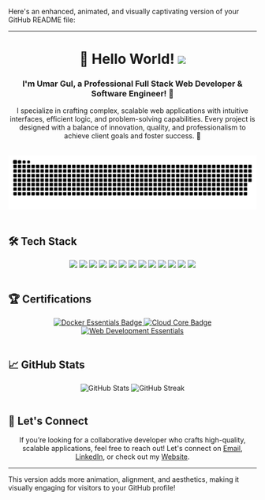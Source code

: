 Here's an enhanced, animated, and visually captivating version of your GitHub README file:

---

<h1 align="center">
  👋 Hello World! <img src="https://github.com/TheDudeThatCode/TheDudeThatCode/blob/master/Assets/Earth.gif" width="30px">
</h1>

<h3 align="center">
  I'm Umar Gul, a Professional Full Stack Web Developer & Software Engineer! 🎨
</h3>

<p align="center">
  I specialize in crafting complex, scalable web applications with intuitive interfaces, efficient logic, and problem-solving capabilities. Every project is designed with a balance of innovation, quality, and professionalism to achieve client goals and foster success. 🚀
</p>

<br>

<div align="center">
  <img src="https://raw.githubusercontent.com/Saqib-DevSecOps/Saqib-DevSecOps/output/github-contribution-grid-snake-dark.svg" alt="Snake animation" />
</div>

<br>

## 🛠 Tech Stack

<div align="center">
  <img src="https://img.shields.io/static/v1?message=HTML&logo=html5&label=&color=E34F26&logoColor=white&labelColor=&style=for-the-badge">
  <img src="https://img.shields.io/static/v1?message=CSS&logo=css3&label=&color=1572B6&logoColor=white&labelColor=&style=for-the-badge">
  <img src="https://img.shields.io/static/v1?message=JavaScript&logo=javascript&label=&color=F7DF1E&logoColor=black&labelColor=&style=for-the-badge">
  <img src="https://img.shields.io/badge/chart.js-F5788D.svg?style=for-the-badge&logo=chart.js&logoColor=white">
  <img src="https://img.shields.io/badge/jquery-%230769AD.svg?style=for-the-badge&logo=jquery&logoColor=white">
  <img src="https://img.shields.io/static/v1?message=React&logo=react&label=&color=20232A&logoColor=61DAFB&labelColor=&style=for-the-badge">
  <img src="https://img.shields.io/static/v1?message=Next.js&logo=next.js&label=&color=000000&logoColor=white&labelColor=&style=for-the-badge">
  <img src="https://img.shields.io/static/v1?message=MongoDB&logo=mongodb&label=&color=47A248&logoColor=white&labelColor=&style=for-the-badge">
  <img src="https://img.shields.io/static/v1?message=Node.js&logo=node.js&label=&color=339933&logoColor=white&labelColor=&style=for-the-badge">
  <img src="https://img.shields.io/static/v1?message=Django&logo=django&label=&color=092E20&logoColor=white&labelColor=&style=for-the-badge">
  <img src="https://img.shields.io/static/v1?message=AWS&logo=amazon-aws&label=&color=232F3E&logoColor=white&labelColor=&style=for-the-badge">
  <img src="https://img.shields.io/static/v1?message=Git&logo=git&label=&color=E44C30&logoColor=white&labelColor=&style=for-the-badge">
  <img src="https://img.shields.io/static/v1?message=GitHub&logo=github&label=&color=181717&logoColor=white&labelColor=&style=for-the-badge">
  <!-- Add more icons as needed -->
</div>

<br>

## 🏆 Certifications

<div align="center">
  <a href="https://www.credly.com/badges/78d69f54-6212-46b6-9c2b-21d3562aba37">
    <img src="https://images.credly.com/size/110x110/images/08216781-93cb-4ba1-8110-8eb3401fa8ce/Docker_Essentials_-_ISDN.png" width="100" height="100" alt="Docker Essentials Badge">
  </a>
  <a href="https://www.credly.com/badges/84da1498-c523-46c8-8605-55720c8bd7f5">
    <img src="https://images.credly.com/size/340x340/images/b0607951-b6f7-47d0-af16-7112971ab2ef/Cloud_Core_-_Developer_Skills_Network_-_v3.png" width="100" height="100" alt="Cloud Core Badge">
  </a>
  <a href="https://www.credly.com/badges/aaea3ab8-2d1a-46c2-9177-2ea64a44d1a8">
    <img src="https://i.ibb.co/LRdQXHQ/image-1-removebg-preview.png" width="100" height="100" alt="Web Development Essentials">
  </a>
  <!-- Add more badges as needed -->
</div>

<br>

## 📈 GitHub Stats

<div align="center">
  <img src="https://github-readme-stats.vercel.app/api?username=yourusername&show_icons=true&theme=radical" alt="GitHub Stats">
  <img src="https://github-readme-streak-stats.herokuapp.com?user=yourusername&theme=radical" alt="GitHub Streak">
</div>

<br>

## 🤝 Let's Connect

<p align="center">
  If you’re looking for a collaborative developer who crafts high-quality, scalable applications, feel free to reach out! Let's connect on <a href="mailto:saqibahmad778866@gmail.com">Email</a>, <a href="https://linkedin.com/in/yourprofile">LinkedIn</a>, or check out my <a href="https://yourwebsite.com">Website</a>.
</p>

---

This version adds more animation, alignment, and aesthetics, making it visually engaging for visitors to your GitHub profile!
